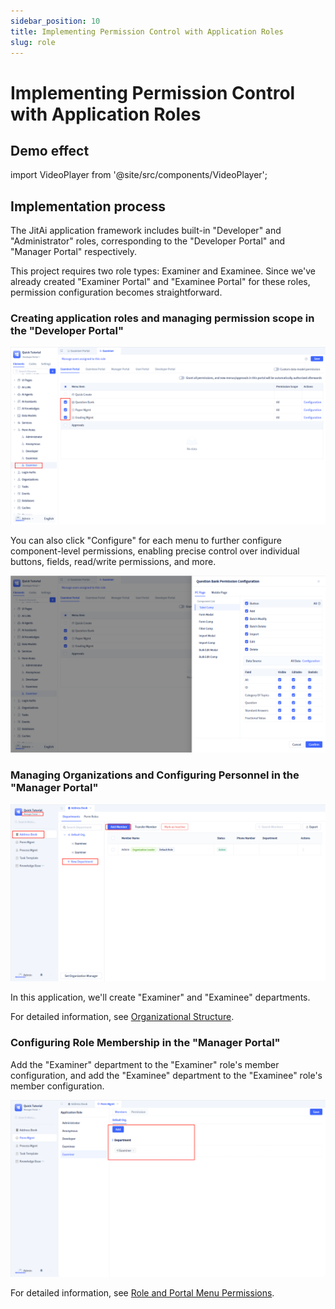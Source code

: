 ```yaml
---
sidebar_position: 10
title: Implementing Permission Control with Application Roles
slug: role
---
```

# Implementing Permission Control with Application Roles

## Demo effect

import VideoPlayer from '@site/src/components/VideoPlayer';

<VideoPlayer relatePath="/docs/tutorial/en/role_effect.mp4" />

## Implementation process

The JitAi application framework includes built-in "Developer" and "Administrator" roles, corresponding to the "Developer Portal" and "Manager Portal" respectively.

This project requires two role types: Examiner and Examinee. Since we've already created "Examiner Portal" and "Examinee Portal" for these roles, permission configuration becomes straightforward.

### Creating application roles and managing permission scope in the "Developer Portal"

![](../img/role_150631.png)

You can also click "Configure" for each menu to further configure component-level permissions, enabling precise control over individual buttons, fields, read/write permissions, and more.

![](../img/role_150729.png)

### Managing Organizations and Configuring Personnel in the "Manager Portal"

![](../img/role_155400.png)

In this application, we'll create "Examiner" and "Examinee" departments.

For detailed information, see [Organizational Structure](../../devguide/user-and-permission/organization).

### Configuring Role Membership in the "Manager Portal"

Add the "Examiner" department to the "Examiner" role's member configuration, and add the "Examinee" department to the "Examinee" role's member configuration.

![](../img/role_160224.png)

For detailed information, see [Role and Portal Menu Permissions](../../devguide/user-and-permission/role-portal-menu-permissions).